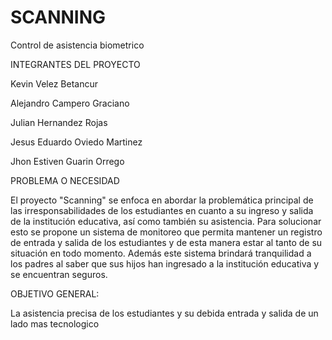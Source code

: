 # SCANNING
Control de asistencia biometrico

INTEGRANTES DEL PROYECTO

Kevin Velez Betancur

Alejandro Campero Graciano

Julian Hernandez Rojas

Jesus Eduardo Oviedo Martinez

Jhon Estiven Guarin Orrego


PROBLEMA O NECESIDAD 

El proyecto "Scanning" se enfoca en abordar la problemática principal de las irresponsabilidades de los estudiantes en cuanto a su ingreso y salida de la institución educativa, así como también su asistencia. Para solucionar esto se propone un sistema de monitoreo que permita mantener un registro de entrada y salida de los estudiantes y de esta manera estar al tanto de su situación en todo momento. Además este sistema brindará tranquilidad a los padres al saber que sus hijos han ingresado a la institución educativa y se encuentran seguros.

OBJETIVO GENERAL:

La asistencia precisa de los estudiantes y su debida entrada y salida de un lado mas tecnologico

